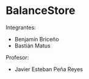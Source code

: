 # BalanceStore

Integrantes:  
- Benjamín Briceño  
- Bastián Matus  

Profesor:  
- Javier Esteban Peña Reyes
